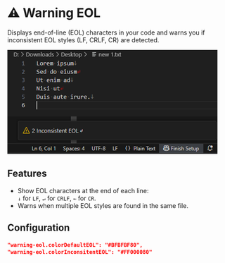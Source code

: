 # ⚠️ Warning EOL

Displays end-of-line (EOL) characters in your code and warns you if inconsistent EOL styles (LF, CRLF, CR) are detected.

![preview](preview.png)

## Features

- Show EOL characters at the end of each line:  
  `↓` for `LF`, `↵` for `CRLF`, `←` for `CR`.
- Warns when multiple EOL styles are found in the same file.

## Configuration

```json
"warning-eol.colorDefaultEOL": "#BFBFBF80",
"warning-eol.colorInconsitentEOL": "#FF000080"
```